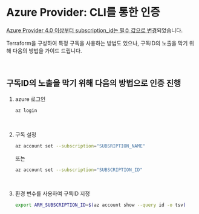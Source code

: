 # Azure Provider: CLI를 통한 인증  
[Azure Provider 4.0 이상부터 subscription_id는 필수 값으로 변경](https://registry.terraform.io/providers/hashicorp/azurerm/latest/docs/guides/4.0-upgrade-guide#specifying-subscription-id-is-now-mandatory)되었습니다.

Terraform을 구성하여 특정 구독을 사용하는 방법도 있으나, 구독ID의 노출을 막기 위해 다음의 방법을 가이드 드립니다.

<br>

## 구독ID의 노출을 막기 위해 다음의 방법으로 인증 진행
1. azure 로그인
    ```sh
    az login
    ```
<br>

2. 구독 설정
    ```sh
    az account set --subscription="SUBSRIPTION_NAME"
    ```
    또는
    ```sh
    az account set --subscription="SUBSCRIPTION_ID"
    ```
<br>

3. 환경 변수를 사용하여 구독ID 지정
    ```sh
    export ARM_SUBSCRIPTION_ID=$(az account show --query id -o tsv)
    ```